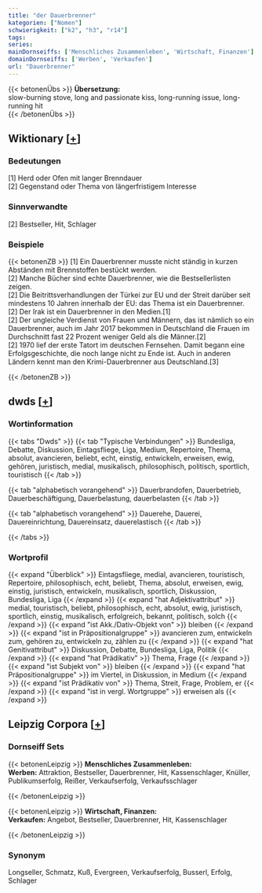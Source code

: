 ```yaml
---
title: "der Dauerbrenner"
kategorien: ["Nomen"]
schwierigkeit: ["k2", "h3", "r14"]
tags:
series:
mainDornseiffs: ['Menschliches Zusammenleben', 'Wirtschaft, Finanzen']
domainDornseiffs: ['Werben', 'Verkaufen']
url: "Dauerbrenner"
---
```


{{< betonenÜbs >}}
**Übersetzung:**  
slow-burning stove, long and passionate kiss, long-running issue, long-running hit  
{{< /betonenÜbs >}}

## Wiktionary [[+](https://de.wiktionary.org/wiki/Dauerbrenner)]

### Bedeutungen
[1] Herd oder Ofen mit langer Brenndauer  
[2] Gegenstand oder Thema von längerfristigem Interesse  

### Sinnverwandte
[2] Bestseller, Hit, Schlager  

### Beispiele
{{< betonenZB >}}
[1] Ein Dauerbrenner musste nicht ständig in kurzen Abständen mit Brennstoffen bestückt werden.  
[2] Manche Bücher sind echte Dauerbrenner, wie die Bestsellerlisten zeigen.  
[2] Die Beitrittsverhandlungen der Türkei zur EU und der Streit darüber seit mindestens 10 Jahren innerhalb der EU:  das Thema ist ein Dauerbrenner.  
[2] Der Irak ist ein Dauerbrenner in den Medien.[1]  
[2] Der ungleiche Verdienst von Frauen und Männern, das ist nämlich so ein Dauerbrenner, auch im Jahr 2017 bekommen in Deutschland die Frauen im Durchschnitt fast 22 Prozent weniger Geld als die Männer.[2]  
[2] 1970 lief der erste Tatort im deutschen Fernsehen. Damit begann eine Erfolgsgeschichte, die noch lange nicht zu Ende ist. Auch in anderen Ländern kennt man den Krimi-Dauerbrenner aus Deutschland.[3]  

{{< /betonenZB >}}


## dwds [[+](https://www.dwds.de/wb/Dauerbrenner)]

### Wortinformation
{{< tabs "Dwds" >}}
{{< tab "Typische Verbindungen" >}}
Bundesliga, Debatte, Diskussion, Eintagsfliege, Liga, Medium, Repertoire, Thema, absolut, avancieren, beliebt, echt, einstig, entwickeln, erweisen, ewig, gehören, juristisch, medial, musikalisch, philosophisch, politisch, sportlich, touristisch
{{< /tab >}}

{{< tab "alphabetisch vorangehend" >}}
Dauerbrandofen, Dauerbetrieb, Dauerbeschäftigung, Dauerbelastung, dauerbelasten
{{< /tab >}}

{{< tab "alphabetisch vorangehend" >}}
Dauerehe, Dauerei, Dauereinrichtung, Dauereinsatz, dauerelastisch
{{< /tab >}}

{{< /tabs >}}

### Wortprofil
{{< expand "Überblick" >}} Eintagsfliege, medial, avancieren, touristisch, Repertoire, philosophisch, echt, beliebt, Thema, absolut, erweisen, ewig, einstig, juristisch, entwickeln, musikalisch, sportlich, Diskussion, Bundesliga, Liga {{< /expand >}}
{{< expand "hat Adjektivattribut" >}} medial, touristisch, beliebt, philosophisch, echt, absolut, ewig, juristisch, sportlich, einstig, musikalisch, erfolgreich, bekannt, politisch, solch {{< /expand >}}
{{< expand "ist Akk./Dativ-Objekt von" >}} bleiben {{< /expand >}}
{{< expand "ist in Präpositionalgruppe" >}} avancieren zum, entwickeln zum, gehören zu, entwickeln zu, zählen zu {{< /expand >}}
{{< expand "hat Genitivattribut" >}} Diskussion, Debatte, Bundesliga, Liga, Politik {{< /expand >}}
{{< expand "hat Prädikativ" >}} Thema, Frage {{< /expand >}}
{{< expand "ist Subjekt von" >}} bleiben {{< /expand >}}
{{< expand "hat Präpositionalgruppe" >}} im Viertel, in Diskussion, in Medium {{< /expand >}}
{{< expand "ist Prädikativ von" >}} Thema, Streit, Frage, Problem, er {{< /expand >}}
{{< expand "ist in vergl. Wortgruppe" >}} erweisen als {{< /expand >}}

## Leipzig Corpora [[+](https://corpora.uni-leipzig.de/en/res?word=Dauerbrenner&corpusId=deu_newscrawl-public_2018)]

### Dornseiff Sets
{{< betonenLeipzig >}}
**Menschliches Zusammenleben:**  
**Werben:** Attraktion, Bestseller, Dauerbrenner, Hit, Kassenschlager, Knüller, Publikumserfolg, Reißer, Verkaufserfolg, Verkaufsschlager  

{{< /betonenLeipzig >}}


{{< betonenLeipzig >}}
**Wirtschaft, Finanzen:**  
**Verkaufen:** Angebot, Bestseller, Dauerbrenner, Hit, Kassenschlager  

{{< /betonenLeipzig >}}

### Synonym
Longseller, Schmatz, Kuß, Evergreen, Verkaufserfolg, Busserl, Erfolg, Schlager

